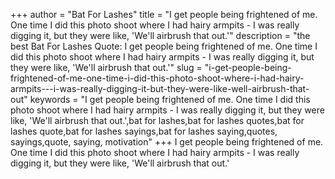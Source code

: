 +++
author = "Bat For Lashes"
title = "I get people being frightened of me. One time I did this photo shoot where I had hairy armpits - I was really digging it, but they were like, 'We'll airbrush that out.'"
description = "the best Bat For Lashes Quote: I get people being frightened of me. One time I did this photo shoot where I had hairy armpits - I was really digging it, but they were like, 'We'll airbrush that out.'"
slug = "i-get-people-being-frightened-of-me-one-time-i-did-this-photo-shoot-where-i-had-hairy-armpits---i-was-really-digging-it-but-they-were-like-well-airbrush-that-out"
keywords = "I get people being frightened of me. One time I did this photo shoot where I had hairy armpits - I was really digging it, but they were like, 'We'll airbrush that out.',bat for lashes,bat for lashes quotes,bat for lashes quote,bat for lashes sayings,bat for lashes saying,quotes, sayings,quote, saying, motivation"
+++
I get people being frightened of me. One time I did this photo shoot where I had hairy armpits - I was really digging it, but they were like, 'We'll airbrush that out.'
